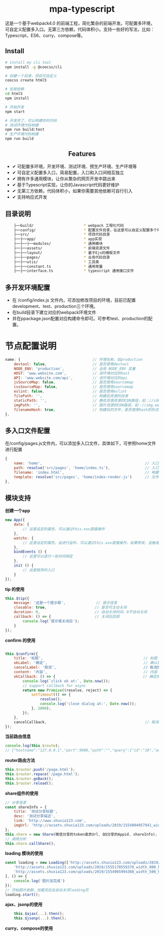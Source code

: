 <h1 align="center">mpa-typescript</h1>
这是一个基于webpack4.0 的前端工程，简化繁杂的前端开发。可配置多环境，可自定义配置多入口。无第三方依赖，代码体积小。支持一些好的写法，比如：Typescript，ES6、curry、compose等。

## Install

```bash
# install my cli tool
npm install -g @coocss/cli

# 创建一个目录，项目可自定义
coocss create html5

# 安装依赖
cd html5
npm install

# 开始开发
npm start

# 开发完了，可以构建你的代码
# 测试环境代码构建
npm run build:test
# 生产环境代码构建
npm run build
```

<h2 align="center">Features</h2>

- ✔︎ 可配置多环境，开发环境、测试环境、预生产环境、生产环境等
- ✔︎ 可自定义配置多入口，简易配置，入口和入口间相互独立
- ✔︎ 拥有许多通用模块，让你从繁杂的网页开发中跳出来
- ✔︎ 基于Typescript实现，让你的Javascript代码更好维护
- ✔ 无第三方依赖，代码体积小，如果你需要其他依赖可自行引入
- ✔ 支持响应式开发

## 目录说明
```bash
    ├──build/                       * webpack 工程化代码
    ├──config/                      * 配置文件目录，在这里可以自定义配置多个环境，多个入口文件
    ├──src/                         * 项目代码目录
    ├──├──app/                      * app实现
    ├──├──├──modules/               * 通用模块
    ├──├──assets/                   * 前端资源文件
    ├──├──layout/                   * 基于Ejs的模板文件
    ├──├──pages/                    * 业务代码目录
    ├──├──utis/                     * 工具类
    ├──├──constant.ts               * 通用常量
    ├──├──interface.ts              * typescript 通用接口文件
```

## 多开发环境配置
- 在 /config/index.js 文件内，可添加修改项目的环境，目前已配置development、test、production三个环境。
- 在build目录下建立对应的webpack环境文件
- 并在ppackage.json配置对应构建命令即可。可参考test、production的配置。

# 节点配置说明
```js
name: {                                 // 环境名称，如production
    devtool: false,                     // 是否使用devtool
    NODE_ENV: 'production',             // 全局 NODE_ENV 变量
    HOST: 'www.website.com',            // 该环境对应的host
    API: 'www.website.com/api',         // 该环境对应的api
    jsSourceMap: false,                 // 是否使用sourcemap
    cssSourceMap: false,                // 是否使用sourcemap
    eslint: false,                      // 是否使用eslint
    filePath: '',                       // 构建后资源的目录
    staticPath: '',                     // 静态资源资源的CDN路径，如：//cdn.website.com
    imgPath: '',                        // 图片资源的CDN路径，如：//img.website.com
    filenameHash: true,                 // 构建后的文件，是否使用hash的形式
},
```
## 多入口文件配置

在/config/pages.js文件内，可以添加多入口文件，具体如下，可参照home文件进行配置

```js
{
    name: 'home',                                               // 入口名称
    path: resolve('src/pages', 'home/index.ts'),                // 入口文件路径
    filename: 'index.html',                                     // 构建后的名称，支持目录如：onezero/index.html
    template: resolve('src/pages', 'home/index-render.js')      // 文件模板
},
```

## 模块支持
**创建一个app**

```js
new App({
    data: {
        // 这里设定的属性，可以通过this.xxx直接操作
    },
    watchs: {
        // 这里设定的属性，会进行监听，可以通过this.xxx直接操作，如果修改，会触发this.xxxHandler，可以在xxxHandler
    },
    bindEvents () {
        // 这里可以进行一些时间绑定
    },
    init () {
        // 这是程序的入口  
    }
});
```

**tip 的使用**
```js 
this.$tip({
    message: '这是一个提示框',              // 提示信息
    closable: true,                      // 是否可主动关闭
    duration: 0,                         // 自动关闭时间，0不自动关闭
    callback: () => {                    // 关闭后回调
        console.log('提示框关闭后');
    }
});
```

**confirm 的使用**
```js 

this.$confirm({
    title: '标题',                                              // 标题
    okLabel: '确定',                                            // 确认按钮，空则不显示，默认值: 确定
    cancelLabel: '取消‘,                                        // 取消按钮，空则不显示，默认值: 取消
    content: '内容',                                            // 内容
    okCallback: () => {                                        // 确定按钮回调，支持async、promise，可不传
        console.log(`click ok at:`, Date.now());
        // support callback for async
        return new Promise((resolve, reject) => {
            setTimeout(() => {
                resolve();
                console.log('close dialog at:', Date.now());
            }, 2000);
        });
    },
    cancelCallback,                                             // 取消按钮回调，可不传
});
```

**当前路由信息**
```js
console.log(this.$route);
// {"hostname":"127.0.0.1","port":9000,"path":"","query":{"id":"10","action":"justdoit"}}
```

**router路由方法**
```js
this.$router.push('/page.html');
this.$router.repace('/page.html');
this.$router.goBack();
this.$router.reload();
```

**share组件的使用**
```js
// 分享信息
const shareInfo = {
    title: '测试分享标题',
    desc: '测试分享描述',
    link: 'http://www.shuxia123.com',
    imgUrl: 'http://assets.shuxia123.com/uploads/2019/1554004957941_width_748_height_500.jpg'
};
this.share = new Share(微信分享的token请求Url, QQ分享的Appid, shareInfo);
// 调用分析
this.share.callShare();
```

**loading 模块的使用**
```js
const loading = new Loading(['http://assets.shuxia123.com/uploads/2019/1555171314834_width_1289_height_476.png',
    'http://assets.shuxia123.com/uploads/2019/1555170559378_width_800_height_349.png',
    'http://assets.shuxia123.com/uploads/2019/1554905994308_width_500_height_350.jpeg'
], () => {
    console.log('图片加完成')
});
// 开始图片依赖，加载完后会自动关闭loading页
loading.start();
```

**ajax、jsonp的使用**
```js
    this.$ajax(...).then();
    this.$jsonp(...).then();
```

**curry、compose的使用**
